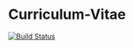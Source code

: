 # Curriculum-Vitae
[![Build Status](https://travis-ci.org/microgenius/Curriculum-Vitae.svg?branch=master)](https://travis-ci.org/microgenius/Curriculum-Vitae)